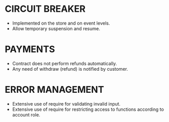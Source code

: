 # CIRCUIT BREAKER

- Implemented on the store and on event levels.
- Allow temporary suspension and resume.

# PAYMENTS

- Contract does not perform refunds automatically.
- Any need of withdraw (refund) is notified by customer.

# ERROR MANAGEMENT

- Extensive use of require for validating invalid input.
- Extensive use of require for restricting access to functions according to account role.
